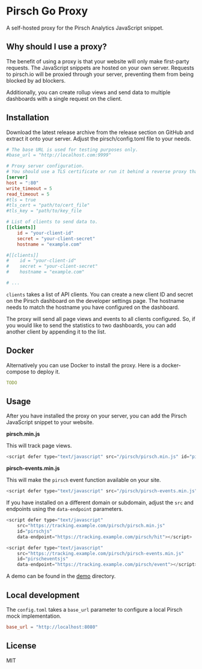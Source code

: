 # Pirsch Go Proxy

A self-hosted proxy for the Pirsch Analytics JavaScript snippet.

## Why should I use a proxy?

The benefit of using a proxy is that your website will only make first-party requests. The JavaScript snippets are hosted on your own server. Requests to pirsch.io will be proxied through your server, preventing them from being blocked by ad blockers.

Additionally, you can create rollup views and send data to multiple dashboards with a single request on the client.

## Installation

Download the latest release archive from the release section on GitHub and extract it onto your server. Adjust the pirsch/config.toml file to your needs.

```toml
# The base URL is used for testing purposes only.
#base_url = "http://localhost.com:9999"

# Proxy server configuration.
# You should use a TLS certificate or run it behind a reverse proxy that queries a certificate for you.
[server]
host = ":80"
write_timeout = 5
read_timeout = 5
#tls = true
#tls_cert = "path/to/cert_file"
#tls_key = "path/to/key_file

# List of clients to send data to.
[[clients]]
    id = "your-client-id"
    secret = "your-client-secret"
    hostname = "example.com"

#[[clients]]
#    id = "your-client-id"
#    secret = "your-client-secret"
#    hostname = "example.com"

# ...
```

`clients` takes a list of API clients. You can create a new client ID and secret on the Pirsch dashboard on the developer settings page. The hostname needs to match the hostname you have configured on the dashboard.

The proxy will send all page views and events to all clients configured. So, if you would like to send the statistics to two dashboards, you can add another client by appending it to the list.

## Docker

Alternatively you can use Docker to install the proxy. Here is a docker-compose to deploy it.

```yaml
TODO
```

## Usage

After you have installed the proxy on your server, you can add the Pirsch JavaScript snippet to your website.

**pirsch.min.js**

This will track page views.

```JavaScript
<script defer type="text/javascript" src="/pirsch/pirsch.min.js" id="pirschjs"></script>
```

**pirsch-events.min.js**

This will make the `pirsch` event function available on your site.

```JavaScript
<script defer type="text/javascript" src="/pirsch/pirsch-events.min.js" id="pirscheventsjs"></script>
```

If you have installed on a different domain or subdomain, adjust the `src` and endpoints using the `data-endpoint` parameters.

```JavaScript
<script defer type="text/javascript"
    src="https://tracking.example.com/pirsch/pirsch.min.js"
    id="pirschjs"
    data-endpoint="https://tracking.example.com/pirsch/hit"></script>

<script defer type="text/javascript"
    src="https://tracking.example.com/pirsch/pirsch-events.min.js"
    id="pirscheventsjs"
    data-endpoint="https://tracking.example.com/pirsch/event"></script>
```

A demo can be found in the [demo](demo) directory.

## Local development

The `config.toml` takes a `base_url` parameter to configure a local Pirsch mock implementation.

```toml
base_url = "http://localhost:8080"
```

## License

MIT
